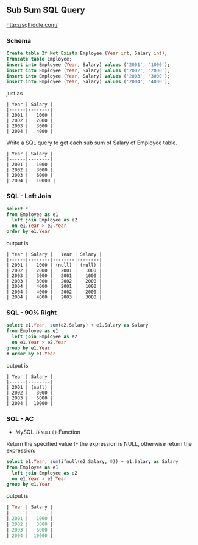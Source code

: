 ## Sub Sum SQL Query
<http://sqlfiddle.com/>

### Schema
```sql
Create table If Not Exists Employee (Year int, Salary int);
Truncate table Employee;
insert into Employee (Year, Salary) values ('2001', '1000');
insert into Employee (Year, Salary) values ('2002', '2000');
insert into Employee (Year, Salary) values ('2003', '3000');
insert into Employee (Year, Salary) values ('2004', '4000');
```

just as

```
| Year | Salary |
|------|--------|
| 2001 |   1000 |
| 2002 |   2000 |
| 2003 |   3000 |
| 2004 |   4000 |
```

Write a SQL query to get each sub sum of Salary of Employee table.

```
| Year | Salary |
|------|--------|
| 2001 |   1000 |
| 2002 |   3000 |
| 2003 |   6000 |
| 2004 |   10000 |
```

### SQL - Left Join
```sql
select *
from Employee as e1
  left join Employee as e2
  on e1.Year > e2.Year
order by e1.Year
```

output is

```
| Year | Salary |   Year | Salary |
|------|--------|--------|--------|
| 2001 |   1000 | (null) | (null) |
| 2002 |   2000 |   2001 |   1000 |
| 2003 |   3000 |   2001 |   1000 |
| 2003 |   3000 |   2002 |   2000 |
| 2004 |   4000 |   2001 |   1000 |
| 2004 |   4000 |   2002 |   2000 |
| 2004 |   4000 |   2003 |   3000 |
```

### SQL - 90% Right
```sql
select e1.Year, sum(e2.Salary) + e1.Salary as Salary
from Employee as e1
  left join Employee as e2
  on e1.Year > e2.Year
group by e1.Year
# order by e1.Year
```

output is

```
| Year | Salary |
|------|--------|
| 2001 | (null) |
| 2002 |   3000 |
| 2003 |   6000 |
| 2004 |  10000 |
```

### SQL - AC
- MySQL `IFNULL()` Function

Return the specified value IF the expression is NULL, otherwise return the expression:

```sql
select e1.Year, sum(ifnull(e2.Salary, 0)) + e1.Salary as Salary
from Employee as e1
  left join Employee as e2
  on e1.Year > e2.Year
group by e1.Year
```

output is

```sql
| Year | Salary |
|------|--------|
| 2001 |   1000 |
| 2002 |   3000 |
| 2003 |   6000 |
| 2004 |  10000 |
```